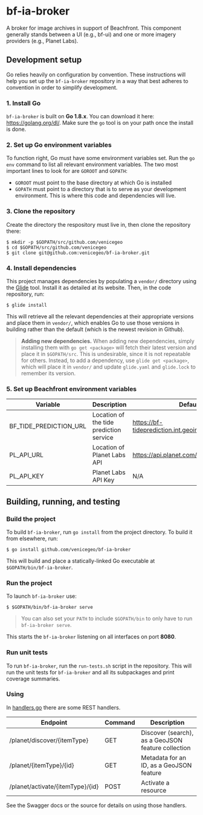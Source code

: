 # bf-ia-broker
A broker for image archives in support of Beachfront. This component generally stands between a UI (e.g., bf-ui) and one or more imagery providers (e.g., Planet Labs).

## Development setup

Go relies heavily on configuration by convention. These instructions will help
you set up the `bf-ia-broker` repository in a way that best adheres to convention
in order to simplify development.

### 1. Install Go

`bf-ia-broker` is built on **Go 1.8.x**. You can download it here:
https://golang.org/dl/. Make sure the `go` tool is on your path once the install
is done.

### 2. Set up Go environment variables

To function right, Go must have some environment variables set. Run the `go env`
command to list all relevant environment variables. The two most important lines
to look for are `GOROOT` and `GOPATH`:

- `GOROOT` must point to the base directory at which Go is installed
- `GOPATH` must point to a directory that is to serve as your development
  environment. This is where this code and dependencies will live.

### 3. Clone the repository

Create the directory the respository must live in, then clone the repository there:

    $ mkdir -p $GOPATH/src/github.com/venicegeo
    $ cd $GOPATH/src/github.com/venicegeo
    $ git clone git@github.com:venicegeo/bf-ia-broker.git

### 4. Install dependencies

This project manages dependencies by populating a `vendor/` directory using the
[Glide](https://glide.sh) tool. Install it as detailed at its website. Then, in
the code repository, run:

    $ glide install

This will retrieve all the relevant dependencies at their appropriate versions
and place them in `vendor/`, which enables Go to use those versions in building
rather than the default (which is the newest revision in Github).

> **Adding new dependencies.** When adding new dependencies, simply installing
  them with `go get <package>` will fetch their latest version and place it in
  `$GOPATH/src`. This is undesirable, since it is not repeatable for others.
  Instead, to add a dependency, use `glide get <package>`, which will place it
  in `vendor/` and update `glide.yaml` and `glide.lock` to remember its version.

### 5. Set up Beachfront environment variables

|Variable|Description|Default|
|---------|-----------|------|
|BF_TIDE_PREDICTION_URL|Location of the tide prediction service|https://bf-tideprediction.int.geointservices.io/tides |
|PL_API_URL|Location of Planet Labs API|https://api.planet.com/ |
|PL_API_KEY|Planet Labs API Key|N/A|

## Building, running, and testing

### Build the project

To build `bf-ia-broker`, run `go install` from the project directory. To build
it from elsewhere, run:

    $ go install github.com/venicegeo/bf-ia-broker

This will build and place a statically-linked Go executable at
`$GOPATH/bin/bf-ia-broker`.

### Run the project

To launch `bf-ia-broker` use:

    $ $GOPATH/bin/bf-ia-broker serve

> You can also set your `PATH` to include `$GOPATH/bin` to only have to run
  `bf-ia-broker serve`.

This starts the `bf-ia-broker` listening on all interfaces on port **8080**.

### Run unit tests

To run `bf-ia-broker`, run the `run-tests.sh` script in the repository. This
will run the unit tests for `bf-ia-broker` and all its subpackages and print
coverage summaries.

### Using
In [handlers.go](planet/handlers.go) there are some REST handlers.

|Endpoint|Command|Description|
|-------|--------|------------|
|/planet/discover/{itemType}|GET|Discover (search), as a GeoJSON feature collection|
|/planet/{itemType}/{id}|GET|Metadata for an ID, as a GeoJSON feature|
|/planet/activate/{itemType}/{id}|POST|Activate a resource|

See the Swagger docs or the source for details on using those handlers.

